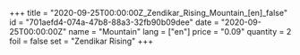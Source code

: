 +++
title = "2020-09-25T00:00:00Z_Zendikar_Rising_Mountain_[en]_false"
id = "701aefd4-074a-47b8-88a3-32fb90b09dee"
date = "2020-09-25T00:00:00Z"
name = "Mountain"
lang = ["en"]
price = "0.09"
quantity = 2
foil = false
set = "Zendikar Rising"
+++
